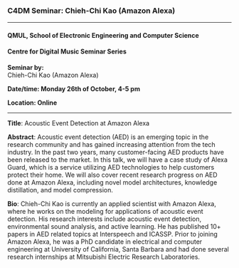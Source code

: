### C4DM Seminar: Chieh-Chi Kao (Amazon Alexa)
-----------------

#### QMUL, School of Electronic Engineering and Computer Science

#### Centre for Digital Music Seminar Series

**Seminar by:**   
    Chieh-Chi Kao (Amazon Alexa)

**Date/time: Monday 26th of October, 4-5 pm**

**Location: Online**  

-----------------

<b>Title</b>: Acoustic Event Detection at Amazon Alexa

<b>Abstract</b>:
Acoustic event detection (AED) is an emerging topic in the research community and has gained increasing attention from the tech industry. In the past two years, many customer-facing AED products have been released to the market. In this talk, we will have a case study of Alexa Guard, which is a service utilizing AED technologies to help customers protect their home. We will also cover recent research progress on AED done at Amazon Alexa, including novel model architectures, knowledge distillation, and model compression.

<b>Bio</b>: 
Chieh-Chi Kao is currently an applied scientist with Amazon Alexa, where he works on the modeling for applications of acoustic event detection. His research interests include acoustic event detection, environmental sound analysis, and active learning. He has published 10+ papers in AED related topics at Interspeech and ICASSP. Prior to joining Amazon Alexa, he was a PhD candidate in electrical and computer engineering at University of California, Santa Barbara and had done several research internships at Mitsubishi Electric Research Laboratories.
